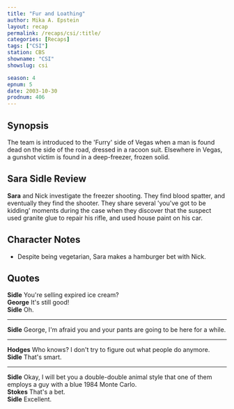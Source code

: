 ```yaml
---
title: "Fur and Loathing"
author: Mika A. Epstein
layout: recap
permalink: /recaps/csi/:title/
categories: [Recaps]
tags: ["CSI"]
station: CBS
showname: "CSI"
showslug: csi

season: 4
epnum: 5
date: 2003-10-30
prodnum: 406  
---
```


## Synopsis

The team is introduced to the 'Furry' side of Vegas when a man is found dead on the side of the road, dressed in a racoon suit. Elsewhere in Vegas, a gunshot victim is found in a deep-freezer, frozen solid.

## Sara Sidle Review

**Sara** and Nick investigate the freezer shooting. They find blood spatter, and eventually they find the shooter. They share several 'you've got to be kidding' moments during the case when they discover that the suspect used granite glue to repair his rifle, and used house paint on his car.

## Character Notes

* Despite being vegetarian, Sara makes a hamburger bet with Nick.

## Quotes

**Sidle** You're selling expired ice cream?  
**George** It's still good!  
**Sidle** Oh.  

- - -

**Sidle** George, I'm afraid you and your pants are going to be here for a while.
  

- - -

**Hodges** Who knows? I don't try to figure out what people do anymore.  
**Sidle** That's smart.  

- - -

**Sidle** Okay, I will bet you a double-double animal style that one of them employs a guy with a blue 1984 Monte Carlo.  
**Stokes** That's a bet.  
**Sidle** Excellent.